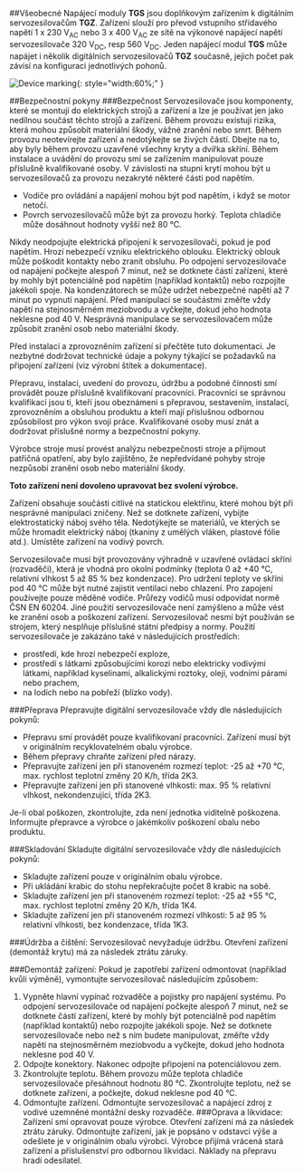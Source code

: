 ##Všeobecné
Napájecí moduly **TGS** jsou doplňkovým zařízením k digitálním servozesilovačům **TGZ**.
Zařízení slouží pro převod vstupního střídavého napětí 1 x 230 V<sub>AC</sub> nebo 3 x 400 V<sub>AC</sub> ze sítě na výkonové napájecí napětí servozesilovače 320 V<sub>DC</sub>, resp 560 V<sub>DC</sub>.
Jeden napájecí modul **TGS** může napájet i několik digitálních servozesilovačů **TGZ** současně, jejich počet pak závisí na konfiguraci jednotlivých pohonů.

![Device marking](../../../../source/img/markingTGS.svg){: style="width:60%;" }

##Bezpečnostní pokyny
###Bezpečnost
Servozesilovače jsou komponenty, které se montují do elektrických strojů a zařízení a lze je používat jen jako nedílnou součást těchto strojů a zařízení. 
Během provozu existují rizika, která mohou způsobit materiální škody, vážné zranění nebo smrt.
Během provozu neotevírejte zařízení a nedotýkejte se živých částí.
Dbejte na to, aby byly během provozu uzavřené všechny kryty a dvířka skříní.
Během instalace a uvádění do provozu smí se zařízením manipulovat pouze příslušně kvalifikované osoby.
V závislosti na stupni krytí mohou být u servozesilovačů za provozu nezakryté některé části pod napětím.

- Vodiče pro ovládání a napájení mohou být pod napětím, i když se motor netočí.
- Povrch servozesilovačů může být za provozu horký. Teplota chladiče může dosáhnout hodnoty vyšší než 80 °C.

Nikdy neodpojujte elektrická připojení k servozesilovači, pokud je pod napětím. Hrozí nebezpečí vzniku elektrického oblouku. Elektrický oblouk může poškodit kontakty nebo zranit obsluhu. Po odpojení servozesilovače od napájení počkejte alespoň 7 minut, než se dotknete částí zařízení, které by mohly být potenciálně pod napětím (například kontaktů) nebo rozpojíte jakékoli spoje. Na kondenzátorech se může udržet nebezpečné napětí až 7 minut po vypnutí napájení. Před manipulací se součástmi změřte vždy napětí na stejnosměrném meziobvodu a vyčkejte, dokud jeho hodnota neklesne pod 40 V. Nesprávná manipulace se servozesilovačem může způsobit zranění osob nebo materiální škody.

Před instalací a zprovozněním zařízení si přečtěte tuto dokumentaci. Je nezbytné dodržovat technické údaje a pokyny týkající se požadavků na připojení zařízení (viz výrobní štítek a dokumentace).

Přepravu, instalaci, uvedení do provozu, údržbu a podobné činnosti smí provádět pouze příslušně kvalifikovaní pracovníci. Pracovníci se správnou kvalifikací jsou ti, kteří jsou obeznámeni s přepravou, sestavením, instalací, zprovozněním a obsluhou produktu a kteří mají příslušnou odbornou způsobilost pro výkon svojí práce. Kvalifikované osoby musí znát a dodržovat příslušné normy a bezpečnostní pokyny.

Výrobce stroje musí provést analýzu nebezpečnosti stroje a přijmout patřičná opatření, aby bylo zajištěno, že nepředvídané pohyby stroje nezpůsobí zranění osob nebo materiální škody.

**Toto zařízení není dovoleno upravovat bez svolení výrobce.**

Zařízení obsahuje součásti citlivé na statickou elektřinu, které mohou být při nesprávné manipulaci zničeny. Než se dotknete zařízení, vybijte elektrostatický náboj svého těla. Nedotýkejte se materiálů, ve kterých se může hromadit elektrický náboj (tkaniny z umělých vláken, plastové fólie atd.). Umístěte zařízení na vodivý povrch.

Servozesilovače musí být provozovány výhradně v uzavřené ovládací skříni (rozvaděči), která je vhodná pro okolní podmínky (teplota 0 až +40 °C, relativní vlhkost 5 až 85 % bez kondenzace). Pro udržení teploty ve skříni pod 40 °C může být nutné zajistit ventilaci nebo chlazení. Pro zapojení používejte pouze měděné vodiče. Průřezy vodičů musí odpovídat normě ČSN EN 60204. Jiné použití servozesilovače není zamýšleno a může vést ke zranění osob a poškození zařízení. Servozesilovač nesmí být používán se strojem, který nesplňuje příslušné státní předpisy a normy. Použití servozesilovače je zakázáno také v následujících prostředích:

- prostředí, kde hrozí nebezpečí exploze,
- prostředí s látkami způsobujícími korozi nebo elektricky vodivými látkami, například kyselinami, alkalickými roztoky, oleji, vodními párami nebo prachem,
- na lodích nebo na pobřeží (blízko vody).

###Přeprava
Přepravujte digitální servozesilovače vždy dle následujících pokynů:

- Přepravu smí provádět pouze kvalifikovaní pracovníci. Zařízení musí být v originálním recyklovatelném obalu výrobce.
- Během přepravy chraňte zařízení před nárazy.
- Přepravujte zařízení jen při stanoveném rozmezí teplot: -25 až +70 °C, max. rychlost teplotní změny 20 K/h, třída 2K3.
- Přepravujte zařízení jen při stanovené vlhkosti: max. 95 % relativní vlhkost, nekondenzující, třída 2K3.

Je-li obal poškozen, zkontrolujte, zda není jednotka viditelně poškozena. Informujte přepravce a výrobce o jakémkoliv poškození obalu nebo produktu.

###Skladování
Skladujte digitální servozesilovače vždy dle následujících pokynů:

- Skladujte zařízení pouze v originálním obalu výrobce.
- Při ukládání krabic do stohu nepřekračujte počet 8 krabic na sobě.
- Skladujte zařízení jen při stanoveném rozmezí teplot: -25 až +55 °C, max. rychlost teplotní změny 20 K/h, třída 1K4.
- Skladujte zařízení jen při stanoveném rozmezí vlhkosti: 5 až 95 % relativní vlhkosti, bez kondenzace, třída 1K3.

###Údržba a čištění:
Servozesilovač nevyžaduje údržbu. Otevření zařízení (demontáž krytu) má za následek ztrátu záruky.

###Demontáž zařízení:
Pokud je zapotřebí zařízení odmontovat (například kvůli výměně), vymontujte servozesilovač následujícím způsobem:

1. Vypněte hlavní vypínač rozvaděče a pojistky pro napájení systému.
Po odpojení servozesilovače od napájení počkejte alespoň 7 minut, než se dotknete částí zařízení, které by mohly být potenciálně pod napětím (například kontaktů) nebo rozpojíte jakékoli spoje. Než se dotknete servozesilovače nebo než s ním budete manipulovat, změřte vždy napětí na stejnosměrném meziobvodu a vyčkejte, dokud jeho hodnota neklesne pod 40 V.
2. Odpojte konektory. Nakonec odpojte připojení na potenciálovou zem.
3. Zkontrolujte teplotu.
Během provozu může teplota chladiče servozesilovače přesáhnout hodnotu 80 °C. Zkontrolujte teplotu, než se dotknete zařízení, a počkejte, dokud neklesne pod 40 °C.
4. Odmontujte zařízení. Odmontujte servozesilovač a napájecí zdroj z vodivé uzemněné montážní desky rozvaděče.
###Oprava a likvidace:
Zařízení smí opravovat pouze výrobce. Otevření zařízení má za následek ztrátu záruky. Odmontujte zařízení, jak je popsáno v odstavci výše a odešlete je v originálním obalu výrobci. Výrobce přijímá vrácená stará zařízení a příslušenství pro odbornou likvidaci. Náklady na přepravu hradí odesílatel.